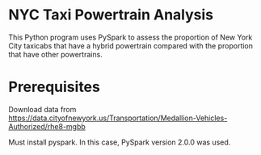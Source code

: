 # NYC Taxi Powertrain Analysis
This Python program uses PySpark to assess the proportion of New York City taxicabs that have a hybrid powertrain compared with the proportion that have other powertrains. 

# Prerequisites
Download data from https://data.cityofnewyork.us/Transportation/Medallion-Vehicles-Authorized/rhe8-mgbb

Must install pyspark. In this case, PySpark version 2.0.0 was used.  
